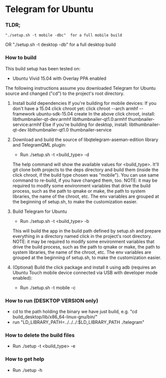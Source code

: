 # Telegram for Ubuntu

### TLDR;
    "./setup.sh -t mobile -dbc"  for a full mobile build
OR  "./setup.sh -t desktop -db" for a full desktop build

### How to build

This build setup has been tested on:
- Ubuntu Vivid 15.04 with Overlay PPA enabled

The following instructions assume you downloaded Telegram for Ubuntu source and changed ("cd") to the project's root directory.

1)  Install build dependencies
    If you're building for mobile devices:
        If you don't have a 15.04 click chroot yet:
            click chroot --arch armhf --framework ubuntu-sdk-15.04 create
        In the above click chroot, install:
            libthumbnailer-qt-dev:armhf libthumbnailer-qt1.0:armhf thumbnailer-service:armhf
    Else if you're building for desktop, install:
        libthumbnailer-qt-dev libthumbnailer-qt1.0 thumbnailer-service

2)  Download and build the source of libqtelegram-aseman-edition library and TelegramQML plugin:
    - Run ./setup.sh -t <build_type> -d
    
    The help command will show the available values for <build_type>.
    It'll git clone both projects to the deps directory and build them (inside the click chroot, if
    the build type chosen was "mobile").
    You can use same command to re-build, if you have changed them, too.
    NOTE: it may be required to modify some environment variables that drive the build process, such
    as the path to qmake or make, the path to system libraries, the name of the chroot, etc.
    The env variables are grouped at the beginning of setup.sh, to make the customization easier.
    
3)  Build Telegram for Ubuntu
    - Run ./setup.sh -t <build_type> -b
    
    This will build the app in the build path defined by setup.sh 
    and prepare everything in a directory named click in the project's root directory.
    NOTE: it may be required to modify some environment variables that drive the build process, such
    as the path to qmake or make, the path to system libraries, the name of the chroot, etc.
    The env variables are grouped at the beginning of setup.sh, to make the customization easier.
    
4)  (Optional) Build the click package and install it using adb (requires an Ubuntu Touch 
    mobile device connected via USB with developer mode enabled):
    - Run ./setup.sh -t mobile -c
    
    
### How to run (DESKTOP VERSION only)

- cd to the path holding the binary we have just build, e.g. "cd build_desktop/lib/x86_64-linux-gnu/bin/"
- run "LD_LIBRARY_PATH=../../../:$LD_LIBRARY_PATH ./telegram"

### How to delete the build files

- Run ./setup -t <build_type> -e

### How to get help

- Run ./setup -h
